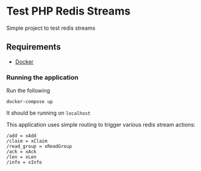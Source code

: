 # Test PHP Redis Streams

Simple project to test redis streams

## Requirements

- [Docker](https://docs.docker.com/engine/install/)

### Running the application

Run the following

```
docker-compose up
```

It should be running on `localhost`

This application uses simple routing to trigger various redis stream actions:

```
/add = xAdd
/claim = xClaim
/read_group = xReadGroup
/ack = xAck
/len = xLen
/info = xInfo
```
